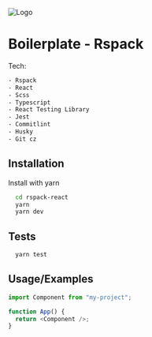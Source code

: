![Logo](https://assets.rspack.rs/rspack/navbar-logo-dark.png)

# Boilerplate - Rspack

Tech:

```bash
- Rspack
- React
- Scss
- Typescript
- React Testing Library
- Jest
- Commitlint
- Husky
- Git cz
```

## Installation

Install with yarn

```bash
  cd rspack-react
  yarn
  yarn dev
```

## Tests

```bash
  yarn test
```

## Usage/Examples

```javascript
import Component from "my-project";

function App() {
  return <Component />;
}
```
